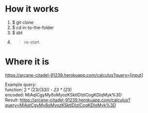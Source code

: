 # How it works

1. $ git clone<br>
2. $ cd in-to-the-folder<br>
3. $ sbt<br>
4. > re-start

# Where it is

https://arcane-citadel-91239.herokuapp.com/calculus?query=[input]

Example query:<br>
function: 2 * (23/(3*3)) - 23 * (2*3)<br>
encoded: MiAqICgyMy8oMyozKSktIDIzICogKDIqMyk%3D<br>
Result: https://arcane-citadel-91239.herokuapp.com/calculus?query=MiAqICgyMy8oMyozKSktIDIzICogKDIqMyk%3D